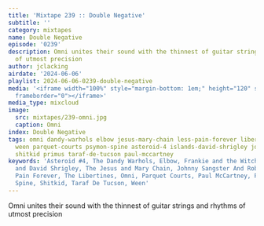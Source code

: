 ```yaml
---
title: 'Mixtape 239 :: Double Negative'
subtitle: ''
category: mixtapes
name: Double Negative
episode: '0239'
description: Omni unites their sound with the thinnest of guitar strings and rhythms
  of utmost precision
author: jclacking
airdate: '2024-06-06'
playlist: 2024-06-06-0239-double-negative
media: '<iframe width="100%" style="margin-bottom: 1em;" height="120" src="https://www.mixcloud.com/widget/iframe/?feed=%2Flouderthanwar%2Fthe-mixtape-239-double-negative-2024-06-06%2F&hide_artwork=1&hide_cover=1&light=1"
  frameborder="0"></iframe>'
media_type: mixcloud
image:
  src: mixtapes/239-omni.jpg
  caption: Omni
index: Double Negative
tags: omni dandy-warhols elbow jesus-mary-chain less-pain-forever libertines frankie-witch-fingers
  ween parquet-courts psymon-spine asteroid-4 islands-david-shrigley johnny-sangster-robb-benson
  shitkid primus taraf-de-tucson paul-mccartney
keywords: 'Asteroid #4, The Dandy Warhols, Elbow, Frankie and the Witch Fingers, Islands
  and David Shrigley, The Jesus and Mary Chain, Johnny Sangster And Robb Benson, Less
  Pain Forever, The Libertines, Omni, Parquet Courts, Paul McCartney, Primus, Psymon
  Spine, Shitkid, Taraf De Tucson, Ween'
---
```

Omni unites their sound with the thinnest of guitar strings and rhythms of utmost precision
